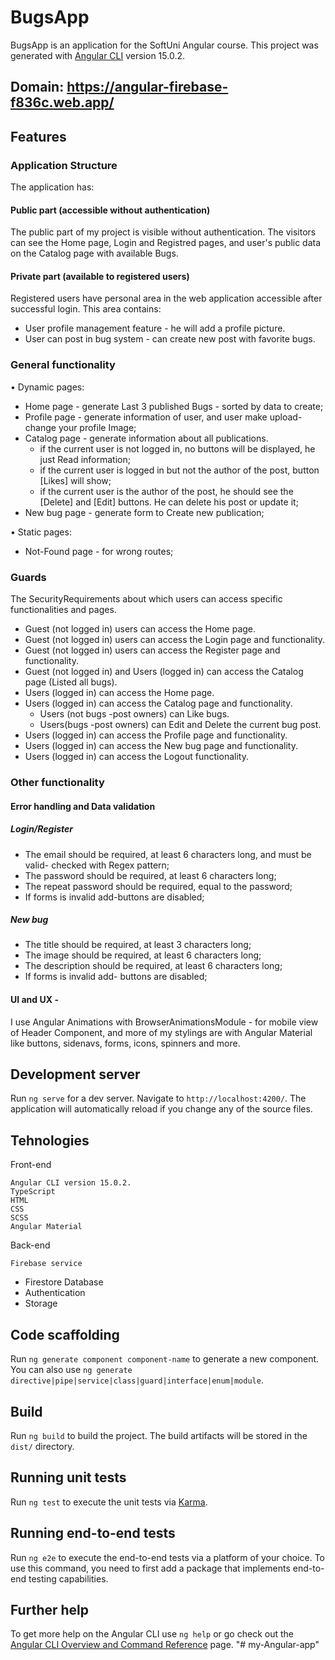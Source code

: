 # BugsApp

BugsApp is an application for the SoftUni Angular course. 
This project was generated with [Angular CLI](https://github.com/angular/angular-cli) version 15.0.2.
## Domain: https://angular-firebase-f836c.web.app/
## Features

###	Application Structure
The application  has:
####	Public part (accessible without authentication)

The public part of my project  is visible without authentication. 
The visitors can see the Home page,  Login and Registred  pages, and user's public data on the Catalog page with available Bugs.
####	Private part (available to registered users)

Registered users have personal area in the web application accessible after successful login. This area contains:
-	 User profile management feature - he will add a profile picture.
-	 User can post in bug system - can create new post with favorite bugs.

###	General functionality
•	Dynamic pages:
- Home page - generate Last 3 published Bugs - sorted by data to create;
-	Profile page - generate information of user, and user make upload-change your profile Image;
-	Catalog page - generate information about all publications.
    - if the current user is not logged in, no buttons will be displayed, he just Read information; 
    - if the current user is logged in but not the author of the post, button [Likes] will show;
    - if the current user is the author of the post, he should see the [Delete] and [Edit] buttons. He can delete his post or update it;
-	New bug  page - generate form to Create new publication;

•	Static pages:
-	Not-Found page - for wrong routes;

###	Guards
The SecurityRequirements about which users can access specific functionalities and pages.

-	Guest (not logged in) users can access the Home page.
-	Guest (not logged in) users can access the Login page and functionality.
-	Guest (not logged in) users can access the Register page and functionality.
-	Guest (not logged in) and Users (logged in) can access the Catalog page (Listed all bugs).
-	Users (logged in) can access the Home page.
-	Users (logged in) can access the Catalog page and functionality.
	   - Users (not bugs -post owners) can Like  bugs.
	   - Users(bugs -post owners) can  Edit and  Delete the current bug post.
-	Users (logged in) can access the Profile page and functionality.
-	Users (logged in) can access the  New bug page and functionality.
-	Users (logged in) can access the Logout functionality.
###	Other functionality
####	Error handling and Data validation
#####	Login/Register
-	The email should be required, at least 6 characters long, and must be valid- checked with Regex pattern;
-	The password should be required,  at least 6 characters long;
-	The repeat password should be required,  equal to the password;
-	If forms is invalid add-buttons are disabled;

#####	New bug
-	The title should be required,  at least 3 characters long;
-	The image should be required,  at least 6 characters long;
-	The description should be required,  at least 6 characters long;
-	If forms is invalid add- buttons are disabled;


####	UI and UX - 
I use Angular Animations with  BrowserAnimationsModule - for mobile view  of  Header Component, and more of my stylings are with Angular Material like buttons, sidenavs, forms, icons, spinners  and more.

## Development server

Run `ng serve` for a dev server. Navigate to `http://localhost:4200/`. The application will automatically reload if you change any of the source files.

## Tehnologies

Front-end

    Angular CLI version 15.0.2.
    TypeScript
    HTML
    CSS
    SCSS
    Angular Material

Back-end

    Firebase service
   - Firestore Database 
   - Authentication 
   - Storage 


## Code scaffolding

Run `ng generate component component-name` to generate a new component. You can also use `ng generate directive|pipe|service|class|guard|interface|enum|module`.

## Build

Run `ng build` to build the project. The build artifacts will be stored in the `dist/` directory.

## Running unit tests

Run `ng test` to execute the unit tests via [Karma](https://karma-runner.github.io).

## Running end-to-end tests

Run `ng e2e` to execute the end-to-end tests via a platform of your choice. To use this command, you need to first add a package that implements end-to-end testing capabilities.

## Further help

To get more help on the Angular CLI use `ng help` or go check out the [Angular CLI Overview and Command Reference](https://angular.io/cli) page.
"# my-Angular-app" 
